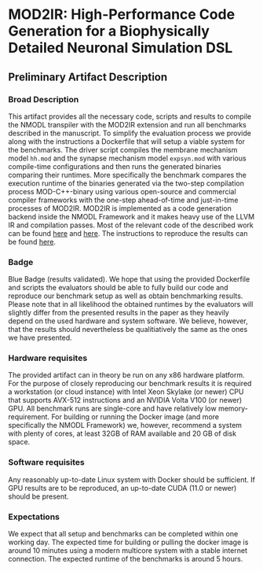 
# MOD2IR: High-Performance Code Generation for a Biophysically Detailed Neuronal Simulation DSL

## Preliminary Artifact Description

### Broad Description

This artifact provides all the necessary code, scripts and results to compile the NMODL transpiler with the MOD2IR extension and run all benchmarks described in the manuscript. To simplify the evaluation process we provide along with the instructions a Dockerfile that will setup a viable system for the benchmarks. The driver script compiles the membrane mechanism model `hh.mod` and the synapse mechanism model `expsyn.mod` with various compile-time configurations and then runs the generated binaries comparing their runtimes. More specifically the benchmark compares the execution runtime of the binaries generated via the two-step compilation process MOD-C++-binary using various open-source and commercial compiler frameworks with the one-step ahead-of-time and just-in-time processes of MOD2IR. MOD2IR is implemented as a code generation backend inside the NMODL Framework and it makes heavy use of the LLVM IR and compilation passes. Most of the relevant code of the described work can be found [here](https://github.com/BlueBrain/nmodl/tree/llvm/src/codegen/llvm) and [here](https://github.com/BlueBrain/nmodl/tree/llvm/test/benchmark). The instructions to reproduce the results can be found [here](https://github.com/BlueBrain/nmodl/blob/5bfd74850fb4c7346833d2ac0dfb001101b0e9fe/docs/CC2023/README.md).

### Badge

Blue Badge (results validated). We hope that using the provided Dockerfile and scripts the
evaluators should be able to fully build our code and reproduce our benchmark setup as well as
obtain benchmarking results. Please note that in all likelihood the obtained runtimes by the
evaluators will slightly differ from the presented results in the paper as they heavily depend on
the used hardware and system software. We believe, however, that the results should nevertheless be
qualitiatively the same as the ones we have presented.

### Hardware requisites

The provided artifact can in theory be run on any x86 hardware platform. For the purpose of closely reproducing our benchmark results it is required a workstation (or cloud instance) with Intel Xeon Skylake (or newer) CPU that supports AVX-512 instructions and an NVIDIA Volta V100 (or newer) GPU. All benchmark runs are single-core and have relatively low memory-requirement. For building or running the Docker image (and more specifically the NMODL Framework) we, however, recommend a system with plenty of cores, at least 32GB of RAM available and 20 GB of disk space.

### Software requisites

Any reasonably up-to-date Linux system with Docker should be sufficient. If GPU results are to be reproduced, an up-to-date CUDA (11.0 or newer) should be present.


### Expectations

We expect that all setup and benchmarks can be completed within one working day. The expected time for
building or pulling the docker image is around 10 minutes using a modern multicore system with a stable
internet connection. The expected runtime of the benchmarks is around 5 hours.
